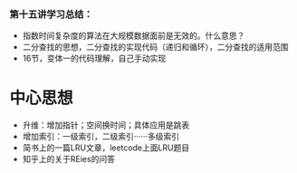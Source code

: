 ### 第十五讲学习总结：
- 指数时间复杂度的算法在大规模数据面前是无效的。什么意思？
- 二分查找的思想，二分查找的实现代码（递归和循环），二分查找的适用范围
- 16节，变体一的代码理解，自己手动实现


# 中心思想
- 升维：增加指针；空间换时间；具体应用是跳表
- 增加索引：一级索引，二级索引······多级索引
- 简书上的一篇LRU文章，leetcode上面LRU题目
- 知乎上的关于REies的问答